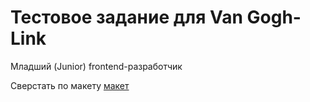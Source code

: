 # Тестовое задание для Van Gogh-Link

Младший (Junior) frontend-разработчик

Сверстать по макету [макет](https://www.figma.com/design/gwFSeKoUkNV4kAa0z9WBAT/%D0%A2%D0%B5%D1%81%D1%82%D0%BE%D0%B2%D0%BE%D0%B5?node-id=0-1&p=f&t=RE0jscpE4z70P3Qz-0)
